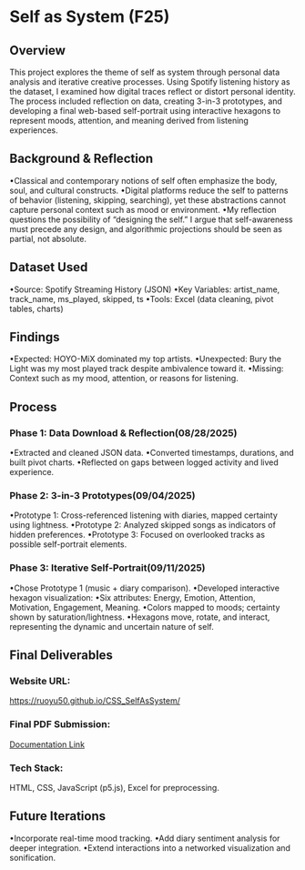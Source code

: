 # Self as System (F25)

## Overview
This project explores the theme of self as system through personal data analysis and iterative creative processes. Using Spotify listening history as the dataset, I examined how digital traces reflect or distort personal identity. The process included reflection on data, creating 3-in-3 prototypes, and developing a final web-based self-portrait using interactive hexagons to represent moods, attention, and meaning derived from listening experiences.

## Background & Reflection
•Classical and contemporary notions of self often emphasize the body, soul, and cultural constructs.
•Digital platforms reduce the self to patterns of behavior (listening, skipping, searching), yet these abstractions cannot capture personal context such as mood or environment.
•My reflection questions the possibility of “designing the self.” I argue that self-awareness must precede any design, and algorithmic projections should be seen as partial, not absolute.


## Dataset Used
•Source: Spotify Streaming History (JSON)
•Key Variables: artist_name, track_name, ms_played, skipped, ts
•Tools: Excel (data cleaning, pivot tables, charts)

## Findings
•Expected: HOYO-MiX dominated my top artists.
•Unexpected: Bury the Light was my most played track despite ambivalence toward it.
•Missing: Context such as my mood, attention, or reasons for listening.


## Process
### Phase 1: Data Download & Reflection(08/28/2025)
•Extracted and cleaned JSON data.
•Converted timestamps, durations, and built pivot charts.
•Reflected on gaps between logged activity and lived experience.

### Phase 2: 3-in-3 Prototypes(09/04/2025)
•Prototype 1: Cross-referenced listening with diaries, mapped certainty using lightness.
•Prototype 2: Analyzed skipped songs as indicators of hidden preferences.
•Prototype 3: Focused on overlooked tracks as possible self-portrait elements.

### Phase 3: Iterative Self-Portrait(09/11/2025)
•Chose Prototype 1 (music + diary comparison).
•Developed interactive hexagon visualization:
•Six attributes: Energy, Emotion, Attention, Motivation, Engagement, Meaning.
•Colors mapped to moods; certainty shown by saturation/lightness.
•Hexagons move, rotate, and interact, representing the dynamic and uncertain nature of self.


## Final Deliverables
### Website URL:
https://ruoyu50.github.io/CSS_SelfAsSystem/

### Final PDF Submission:
[Documentation Link](https://www.notion.so/Self-As-System-2810997e533b80a8b75fd5b320e9751a?source=copy_link)

### Tech Stack:
HTML, CSS, JavaScript (p5.js), Excel for preprocessing.


## Future Iterations
•Incorporate real-time mood tracking.
•Add diary sentiment analysis for deeper integration.
•Extend interactions into a networked visualization and sonification.